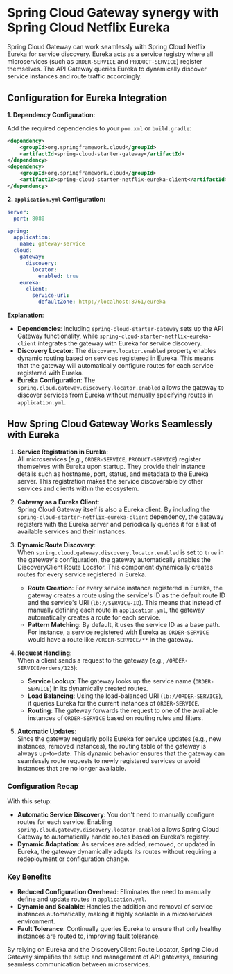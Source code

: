 # Spring Cloud Gateway synergy with Spring Cloud Netflix Eureka
 
Spring Cloud Gateway can work seamlessly with Spring Cloud Netflix Eureka for service discovery. Eureka acts as a service registry where all microservices (such as `ORDER-SERVICE` and `PRODUCT-SERVICE`) register themselves. The API Gateway queries Eureka to dynamically discover service instances and route traffic accordingly.

## Configuration for Eureka Integration

**1. Dependency Configuration:**

Add the required dependencies to your `pom.xml` or `build.gradle`:

```xml
<dependency>
    <groupId>org.springframework.cloud</groupId>
    <artifactId>spring-cloud-starter-gateway</artifactId>
</dependency>
<dependency>
    <groupId>org.springframework.cloud</groupId>
    <artifactId>spring-cloud-starter-netflix-eureka-client</artifactId>
</dependency>
```

**2. `application.yml` Configuration:**

```yaml
server:
  port: 8080

spring:
  application:
    name: gateway-service
  cloud:
    gateway:
      discovery:
        locator:
          enabled: true
    eureka:
      client:
        service-url:
          defaultZone: http://localhost:8761/eureka
```

**Explanation**:  
- **Dependencies**: Including `spring-cloud-starter-gateway` sets up the API Gateway functionality, while `spring-cloud-starter-netflix-eureka-client` integrates the gateway with Eureka for service discovery.
- **Discovery Locator**: The `discovery.locator.enabled` property enables dynamic routing based on services registered in Eureka. This means that the gateway will automatically configure routes for each service registered with Eureka.
- **Eureka Configuration**: The `spring.cloud.gateway.discovery.locator.enabled` allows the gateway to discover services from Eureka without manually specifying routes in `application.yml`.

## How Spring Cloud Gateway Works Seamlessly with Eureka

1. **Service Registration in Eureka**:  
   All microservices (e.g., `ORDER-SERVICE`, `PRODUCT-SERVICE`) register themselves with Eureka upon startup. They provide their instance details such as hostname, port, status, and metadata to the Eureka server. This registration makes the service discoverable by other services and clients within the ecosystem.

2. **Gateway as a Eureka Client**:  
   Spring Cloud Gateway itself is also a Eureka client. By including the `spring-cloud-starter-netflix-eureka-client` dependency, the gateway registers with the Eureka server and periodically queries it for a list of available services and their instances.

3. **Dynamic Route Discovery**:  
   When `spring.cloud.gateway.discovery.locator.enabled` is set to `true` in the gateway's configuration, the gateway automatically enables the DiscoveryClient Route Locator. This component dynamically creates routes for every service registered in Eureka.

   - **Route Creation**: For every service instance registered in Eureka, the gateway creates a route using the service's ID as the default route ID and the service's URI (`lb://SERVICE-ID`). This means that instead of manually defining each route in `application.yml`, the gateway automatically creates a route for each service.
   - **Pattern Matching**: By default, it uses the service ID as a base path. For instance, a service registered with Eureka as `ORDER-SERVICE` would have a route like `/ORDER-SERVICE/**` in the gateway.

4. **Request Handling**:  
   When a client sends a request to the gateway (e.g., `/ORDER-SERVICE/orders/123`):
   - **Service Lookup**: The gateway looks up the service name (`ORDER-SERVICE`) in its dynamically created routes.
   - **Load Balancing**: Using the load-balanced URI (`lb://ORDER-SERVICE`), it queries Eureka for the current instances of `ORDER-SERVICE`.
   - **Routing**: The gateway forwards the request to one of the available instances of `ORDER-SERVICE` based on routing rules and filters.

5. **Automatic Updates**:  
   Since the gateway regularly polls Eureka for service updates (e.g., new instances, removed instances), the routing table of the gateway is always up-to-date. This dynamic behavior ensures that the gateway can seamlessly route requests to newly registered services or avoid instances that are no longer available.

### Configuration Recap

With this setup:
- **Automatic Service Discovery**: You don't need to manually configure routes for each service. Enabling `spring.cloud.gateway.discovery.locator.enabled` allows Spring Cloud Gateway to automatically handle routes based on Eureka's registry.
- **Dynamic Adaptation**: As services are added, removed, or updated in Eureka, the gateway dynamically adapts its routes without requiring a redeployment or configuration change.

### Key Benefits

- **Reduced Configuration Overhead**: Eliminates the need to manually define and update routes in `application.yml`.
- **Dynamic and Scalable**: Handles the addition and removal of service instances automatically, making it highly scalable in a microservices environment.
- **Fault Tolerance**: Continually queries Eureka to ensure that only healthy instances are routed to, improving fault tolerance.

By relying on Eureka and the DiscoveryClient Route Locator, Spring Cloud Gateway simplifies the setup and management of API gateways, ensuring seamless communication between microservices.
